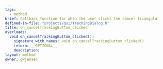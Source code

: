 ```yaml
---
tags:
  - method
brief: Callback function for when the user clicks the cancel triangulation button.
defined-in-file: "projects/gui/TrackingDialog.h"
title: on_cancelTrackingButton_clicked
overloads:
  void on_cancelTrackingButton_clicked():
    signature_with_names: void on_cancelTrackingButton_clicked()
    return: __OPTIONAL__
    description:
layout: method
owner: gwjensen
---
```

